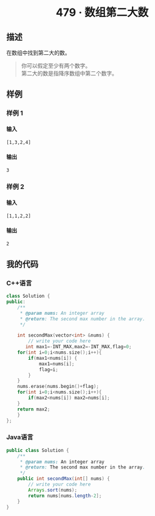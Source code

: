 # <center> 479 · 数组第二大数

## 描述

在数组中找到第二大的数。

> 你可以假定至少有两个数字。  
> 第二大的数是指降序数组中第二个数字。

## 样例

### 样例 1

#### 输入

```txt
[1,3,2,4]
```

#### 输出

```txt
3
```

### 样例 2

#### 输入

```txt
[1,1,2,2]
```

#### 输出

```txt
2
```

## 我的代码

### C++语言

```c++
class Solution {
public:
    /**
     * @param nums: An integer array
     * @return: The second max number in the array.
     */

    int secondMax(vector<int> &nums) {
        // write your code here
       int max1=-INT_MAX,max2=-INT_MAX,flag=0;
    for(int i=0;i<nums.size();i++){
        if(max1<nums[i]) {
            max1=nums[i];
            flag=i;
        }
    }
    nums.erase(nums.begin()+flag);
    for(int i=0;i<nums.size();i++){
        if(max2<nums[i]) max2=nums[i];
    }
    return max2;
    }
};
```

### Java语言

```java
public class Solution {
    /**
     * @param nums: An integer array
     * @return: The second max number in the array.
     */
    public int secondMax(int[] nums) {
        // write your code here
        Arrays.sort(nums);
        return nums[nums.length-2];
    }
}
```